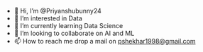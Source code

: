 - 👋 Hi, I’m @Priyanshubunny24
- 👀 I’m interested in Data 
- 🌱 I’m currently learning Data Science 
- 💞️ I’m looking to collaborate on AI and ML 
- 📫 How to reach me drop a mail on pshekhar1998@gmail.com 

<!---
Priyanshubunny24/Priyanshubunny24 is a ✨ special ✨ repository because its `README.md` (this file) appears on your GitHub profile.
You can click the Preview link to take a look at your changes.
--->
